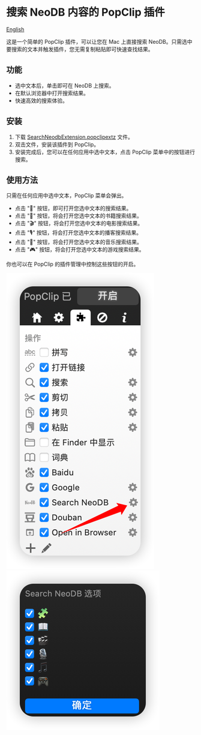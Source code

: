 # 搜索 NeoDB 内容的 PopClip 插件

[English](https://github.com/Wooden-Robot/Search-NeoDB-PopClip/blob/main/README_en.md)

这是一个简单的 PopClip 插件，可以让您在 Mac 上直接搜索 NeoDB。只需选中要搜索的文本并触发插件，您无需复制粘贴即可快速查找结果。

## 功能

- 选中文本后，单击即可在 NeoDB 上搜索。
- 在默认浏览器中打开搜索结果。
- 快速高效的搜索体验。

## 安装

1. 下载 [SearchNeodbExtension.popclipextz](https://github.com/Wooden-Robot/Search-NeoDB-PopClip/releases/download/v0.02/SearchNeodbExtension.popclipextz) 文件。
2. 双击文件，安装该插件到 PopClip。
3. 安装完成后，您可以在任何应用中选中文本，点击 PopClip 菜单中的按钮进行搜索。

## 使用方法

只需在任何应用中选中文本，PopClip 菜单会弹出。

- 点击 "🧩" 按钮，即可打开您选中文本的搜索结果。
- 点击 "📖" 按钮，将会打开您选中文本的书籍搜索结果。
- 点击 "🎬" 按钮，将会打开您选中文本的电影搜索结果。
- 点击 "🎙️" 按钮，将会打开您选中文本的播客搜索结果。
- 点击 "🎵" 按钮，将会打开您选中文本的音乐搜索结果。
- 点击 "🎮" 按钮，将会打开您选中文本的游戏搜索结果。

你也可以在 PopClip 的插件管理中控制这些按钮的开启。

![1.png](/images/1.png)  
![2.png](/images/2.png)  